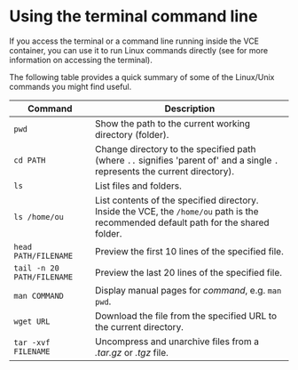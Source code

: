 # Using the terminal command line

If you access the terminal or a command line running inside the VCE container, you can use it to run Linux commands directly (see [](g-troubleshooting.md#accessing-a-terminal-command-line-interface-within-the-VCE) for more information on accessing the terminal).

The following table provides a quick summary of some of the Linux/Unix commands you might find useful.

| Command | Description |
| -------------------- | ---------------------------------------------------------- |
| `pwd` | Show the path to the current working directory (folder). |
| `cd PATH` | Change directory to the specified path (where `..` signifies 'parent of' and a single `.` represents the current directory). |
| `ls` | List files and folders. |
| `ls /home/ou` | List contents of the specified directory. Inside the VCE, the `/home/ou` path is the recommended default path for the shared folder. |
| `head PATH/FILENAME` | Preview the first 10 lines of the specified file. |
| `tail -n 20 PATH/FILENAME` | Preview the last 20 lines of the specified file. |
| `man COMMAND` | Display manual pages for *command*, e.g. `man pwd`. |
| `wget URL` | Download the file from the specified URL to the current directory. |
| `tar -xvf FILENAME` | Uncompress and unarchive files from a *.tar.gz* or *.tgz* file. |